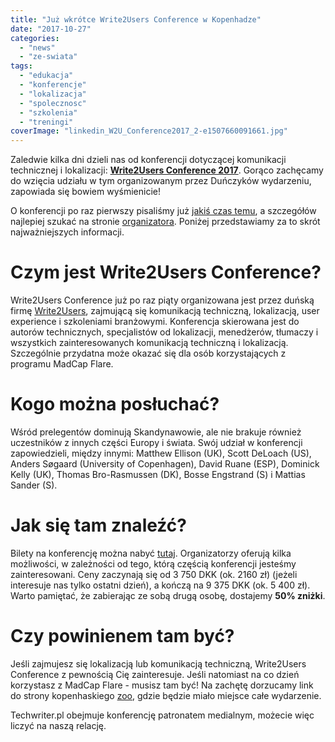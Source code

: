 ```yaml
---
title: "Już wkrótce Write2Users Conference w Kopenhadze"
date: "2017-10-27"
categories: 
  - "news"
  - "ze-swiata"
tags: 
  - "edukacja"
  - "konferencje"
  - "lokalizacja"
  - "spolecznosc"
  - "szkolenia"
  - "treningi"
coverImage: "linkedin_W2U_Conference2017_2-e1507660091661.jpg"
---
```


Zaledwie kilka dni dzieli nas od konferencji dotyczącej komunikacji technicznej i lokalizacji: [**Write2Users Conference 2017**](http://write2users.com/w2u-conference-2017/). Gorąco zachęcamy do wzięcia udziału w tym organizowanym przez Duńczyków wydarzeniu, zapowiada się bowiem wyśmienicie!

O konferencji po raz pierwszy pisaliśmy już [jakiś czas temu](http://techwriter.pl/zapraszamy-na-write2users-conference-2017/), a szczegółów najlepiej szukać na stronie [organizatora](http://write2users.com/w2u-conference-2017/). Poniżej przedstawiamy za to skrót najważniejszych informacji.

# Czym jest Write2Users Conference?

Write2Users Conference już po raz piąty organizowana jest przez duńską firmę [Write2Users](http://write2users.com), zajmującą się komunikacją techniczną, lokalizacją, user experience i szkoleniami branżowymi. Konferencja skierowana jest do autorów technicznych, specjalistów od lokalizacji, menedżerów, tłumaczy i wszystkich zainteresowanych komunikacją techniczną i lokalizacją. Szczególnie przydatna może okazać się dla osób korzystających z programu MadCap Flare.

# Kogo można posłuchać?

Wśród prelegentów dominują Skandynawowie, ale nie brakuje również uczestników z innych części Europy i świata. Swój udział w konferencji zapowiedzieli, między innymi: Matthew Ellison (UK), Scott DeLoach (US), Anders Søgaard (University of Copenhagen), David Ruane (ESP), Dominick Kelly (UK), Thomas Bro-Rasmussen (DK), Bosse Engstrand (S) i Mattias Sander (S).

# Jak się tam znaleźć?

Bilety na konferencję można nabyć [tutaj](http://write2users.com/conference-2017-order-ticket/). Organizatorzy oferują kilka możliwości, w zależności od tego, którą częścią konferencji jesteśmy zainteresowani. Ceny zaczynają się od 3 750 DKK (ok. 2160 zł) (jeżeli interesuje nas tylko ostatni dzień), a kończą na 9 375 DKK (ok. 5 400 zł). Warto pamiętać, że zabierając ze sobą drugą osobę, dostajemy **50% zniżki**.

# Czy powinienem tam być?

Jeśli zajmujesz się lokalizacją lub komunikacją techniczną, Write2Users Conference z pewnością Cię zainteresuje. Jeśli natomiast na co dzień korzystasz z MadCap Flare - musisz tam być! Na zachętę dorzucamy link do strony kopenhaskiego [zoo](https://www.zoo.dk/en//), gdzie będzie miało miejsce całe wydarzenie.

Techwriter.pl obejmuje konferencję patronatem medialnym, możecie więc liczyć na naszą relację.
